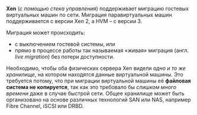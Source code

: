 **Xen** (*с помощью стека управления*) поддерживает миграцию гостевых виртуальных машин по сети. Миграция паравиртуальных машин поддерживается с версии Xen 2, а HVM – с версии 3. 

Миграция может происходить:  

* с выключением гостевой системы, или   
* прямо в процессе работы
так называемая «живая» миграция (англ. *live migration*) без потери доступности.  

Необходимо, чтобы оба физических сервера Xen видели *одно и то же хранилище*, на котором находятся данные виртуальной машины. Это требуется потому, что при миграции виртуальной машины её **файловая система не копируется**, так как это требовало бы *слишком много времени* даже в случае быстрой сети. Общее хранилище может быть организовано на основе различных технологий SAN или NAS, например Fibre Channel, iSCSI или DRBD.
